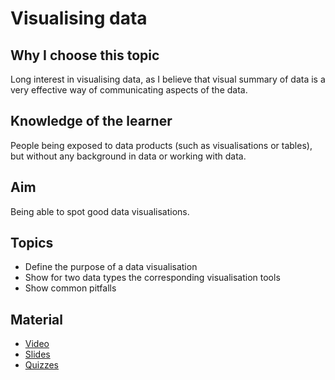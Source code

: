 # Visualising data

## Why I choose this topic
Long interest in visualising data, as I believe that visual summary of data is a very effective way of communicating aspects of the data.

## Knowledge of the learner
People being exposed to data products (such as visualisations or tables), but without any background in data or working with data.

## Aim
Being able to spot good data visualisations.

## Topics
- Define the purpose of a data visualisation
- Show for two data types the corresponding visualisation tools
- Show common pitfalls

## Material

- [Video](https://youtu.be/rx6GsPny_Zo)
- [Slides](https://github.com/sinarueeger/teaching/blob/master/visualising_data/slides_visualising_data.pdf)
- [Quizzes](https://github.com/sinarueeger/teaching/blob/master/visualising_data/quizzes_visualising_data.pdf)
